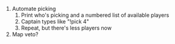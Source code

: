 1. Automate picking
	1. Print who's picking and a numbered list of available players
	2. Captain types like "!pick 4"
	3. Repeat, but there's less players now
2. Map veto?
